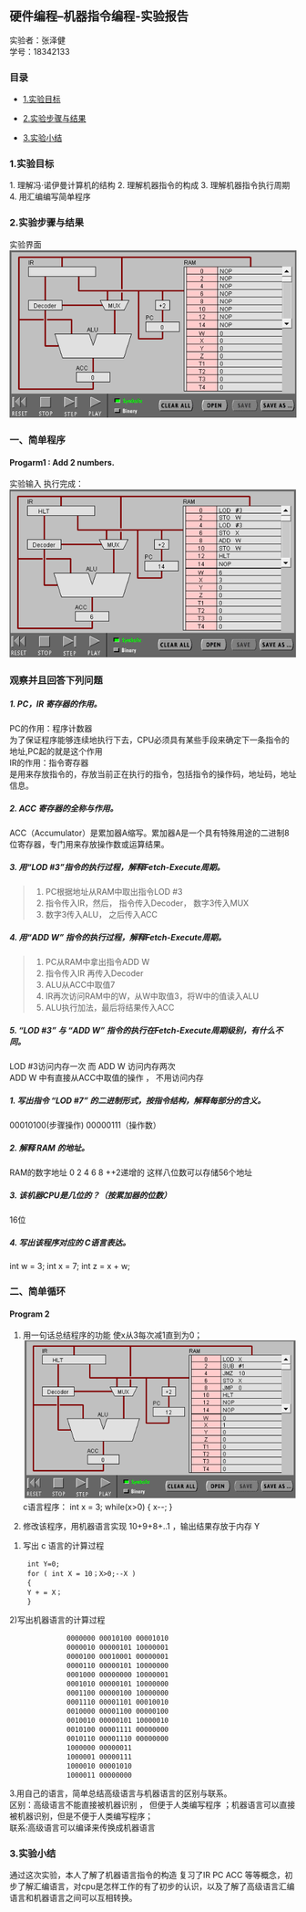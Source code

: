 ## 硬件编程–机器指令编程-实验报告
实验者：张泽健 <br/>
学号：18342133

### 目录

* [1.实验目标](#1)

* [2.实验步骤与结果](#2)

* [3.实验小结](#3)


<h3 id = "1">1.实验目标</h3>
1. 理解冯·诺伊曼计算机的结构
2. 理解机器指令的构成
3. 理解机器指令执行周期
4. 用汇编编写简单程序


<h3 id = "2">2.实验步骤与结果</h3>


实验界面 ![](images/lab07/1.PNG)
### 一、简单程序
#### Progarm1 : Add 2 numbers. 
实验输入 执行完成： ![](images/lab07/2.PNG)
### 观察并且回答下列问题
##### 1. PC，IR 寄存器的作用。
PC的作用：程序计数器 <br/>
为了保证程序能够连续地执行下去，CPU必须具有某些手段来确定下一条指令的地址,PC起的就是这个作用<br/>
IR的作用：指令寄存器<br/>
是用来存放指令的，存放当前正在执行的指令，包括指令的操作码，地址码，地址信息。<br/>
##### 2. ACC 寄存器的全称与作用。
ACC（Accumulator）是累加器A缩写。累加器A是一个具有特殊用途的二进制8位寄存器，专门用来存放操作数或运算结果。
##### 3. 用“LOD #3”指令的执行过程，解释Fetch-Execute周期。

> 1. PC根据地址从RAM中取出指令LOD #3
> 2. 指令传入IR，然后， 指令传入Decoder， 数字3传入MUX
> 3. 数字3传入ALU， 之后传入ACC
##### 4. 用“ADD W” 指令的执行过程，解释Fetch-Execute周期。
> 1. PC从RAM中拿出指令ADD W
> 2. 指令传入IR 再传入Decoder
> 3. ALU从ACC中取值7
> 4. IR再次访问RAM中的W，从W中取值3，将W中的值读入ALU
> 5. ALU执行加法，最后将结果传入ACC

##### 5. “LOD #3” 与 “ADD W” 指令的执行在Fetch-Execute周期级别，有什么不同。<br/>
LOD #3访问内存一次 而 ADD W 访问内存两次<br/>
ADD W 中有直接从ACC中取值的操作 ， 不用访问内存
##### 1. 写出指令 “LOD #7” 的二进制形式，按指令结构，解释每部分的含义。
00010100(步骤操作) 00000111（操作数）
##### 2. 解释 RAM 的地址。
RAM的数字地址 0 2 4 6 8 ++2递增的 这样八位数可以存储56个地址
##### 3. 该机器CPU是几位的？（按累加器的位数）
16位
##### 4. 写出该程序对应的 C语言表达。
int w = 3;
int x = 7;
int z = x + w;

### 二、简单循环
#### Program 2
1. 用一句话总结程序的功能
使x从3每次减1直到为0；![](images/lab07/3.PNG)
c语言程序：
         int x = 3; 
         while(x>0)
         {
         x--;
            }
    
2. 修改该程序，用机器语言实现 10+9+8+..1 ，输出结果存放于内存 Y
  1) 写出 c 语言的计算过程
      
      
          int Y=0;
          for ( int X = 10；X>0;--X )
          {
          Y + = X；
          }
  
  
  2)写出机器语言的计算过程
                  
                  
                  0000000 00010100 00001010
                  0000010 00000101 10000001
                  0000100 00010001 00000001
                  0000110 00000101 10000000
                  0001000 00000000 10000001
                  0001010 00000101 10000000
                  0001100 00000100 10000000
                  0001110 00001101 00010010
                  0010000 00001100 00000100
                  0010010 00000101 10000010
                  0010100 00001111 00000000
                  0010110 00001110 00000000
                  1000000 00000011
                  1000001 00000111
                  1000010 00001010
                  1000011 00000000

3.用自己的语言，简单总结高级语言与机器语言的区别与联系。<br/>
区别：高级语言不能直接被机器识别 ， 但便于人类编写程序 ；机器语言可以直接被机器识别，但是不便于人类编写程序；<br/>
联系:高级语言可以编译来传换成机器语言
<h3 id = "3">3.实验小结</h3>
通过这次实验，本人了解了机器语言指令的构造 复习了IR PC ACC 等等概念，初步了解汇编语言，对cpu是怎样工作的有了初步的认识，以及了解了高级语言汇编语言和机器语言之间可以互相转换。
